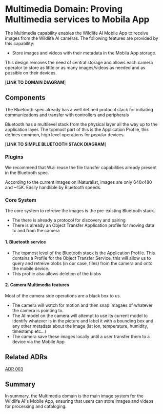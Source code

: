 # Multimedia Domain: Proving Multimedia services to Mobila App 

The Multimedia capability enables the Wildlife AI Mobile App to receive images from the Wildlife AI cameras. The following features are provided by this capability:
- Store images and videos with their metadata in the Mobila App storage.

This design removes the need of central storage and allows each camera operator to store as little or as many images/videos as needed and as possible on their devices.

[**LINK TO DOMAIN DIAGRAM**]

## Components
The Bluetooth spec already has a well defined protocol stack for initiating communications and transfer with controllers and peripherals

Bluetooth has a multilevel stack from the physical layer all the way up to the application layer. The topmost part of this is the Application Profile, this defines common, high level operations for popular devices.

[**LINK TO SIMPLE BLUETOOTH STACK DIAGRAM**]

### Plugins

We recommend that W.ai reuse the file transfer capabilities already present in the Bluetooth spec.

According to the current images on iNaturalist, images are only 640x480 and ~15K. Easily handlible by Bluetooth speeds.


### Core System
The core system to retreive the images is the pre-existing Bluetooth stack.
- The there is already a protocol for discovery and pairing
- There is already an Object Transfer Application profile for moving data to and from the camera

#### 1. Bluetooth service
- The topmost level of the Bluetooth stack is the Application Profile. This contains a Profile for the Object Transfer Service, this will allow us to query and retreive blobs (in our case, files) from the camera and onto the mobile device.
- This profile also allows deletion of the blobs

#### 2. Camera Multimedia features
Most of the camera side operations are a black box to us.
- The camera will watch for motion and then snap imagaes of whatever the camera is pointing to.
- The AI model on the camera will attempt to use its current model to identify whatever is in the picture and label it with a bounding box and any other metadata about the image (lat lon, temperature, humidity, timestamp etc...)
- The camera save these images locally until a user transfer them to a device via the Mobile App


## Related ADRs

[ADR 003](https://github.com/adamhill/ArchitecturalKatas-2023/blob/main/ADRs/ADR003-Processing%20with%203rd%20Parties%20and%20Edge%20Computing)

## Summary
In summary, the Multimedia domain is the main image system for the Wildlife AI's Mobile App, ensuring that users can store images and videos for processing and cataloging.
